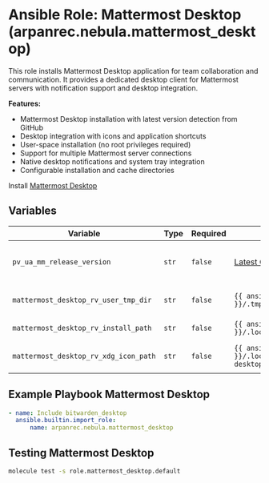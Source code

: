 # Ansible Role: Mattermost Desktop (arpanrec.nebula.mattermost_desktop)

This role installs Mattermost Desktop application for team collaboration and communication. It provides a dedicated desktop client for Mattermost servers with notification support and desktop integration.

**Features:**

- Mattermost Desktop installation with latest version detection from GitHub
- Desktop integration with icons and application shortcuts
- User-space installation (no root privileges required)
- Support for multiple Mattermost server connections
- Native desktop notifications and system tray integration
- Configurable installation and cache directories

Install [Mattermost Desktop](https://github.com/mattermost/desktop/releases)

## Variables

| Variable                              | Type  | Required | Default                                                                                           | Example  | Description                                                                             |
| ------------------------------------- | ----- | -------- | ------------------------------------------------------------------------------------------------- | -------- | --------------------------------------------------------------------------------------- |
| `pv_ua_mm_release_version`            | `str` | `false`  | [Latest Github Release](https://api.github.com/repos/mattermost/desktop/releases/latest).tag_name | `v5.1.0` | Release Version of [Mattermost Desktop](https://github.com/mattermost/desktop/releases) |
| `mattermost_desktop_rv_user_tmp_dir`  | `str` | `false`  | `{{ ansible_facts.user_dir }}/.tmp/mattermost_desktop`                                            | -        | Install cache directory                                                                 |
| `mattermost_desktop_rv_install_path`  | `str` | `false`  | `{{ ansible_facts.user_dir }}/.local/share/mattermost-desktop`                                    | -        | Install directory                                                                       |
| `mattermost_desktop_rv_xdg_icon_path` | `str` | `false`  | `{{ ansible_facts.user_dir }}/.local/share/applications/mattermost-desktop-userapps.desktop`      | -        | Linux desktop icon path.                                                                |

## Example Playbook Mattermost Desktop

```yaml
- name: Include bitwarden_desktop
  ansible.builtin.import_role:
      name: arpanrec.nebula.mattermost_desktop
```

## Testing Mattermost Desktop

```bash
molecule test -s role.mattermost_desktop.default
```
